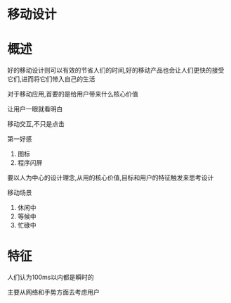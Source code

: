 # 移动设计


# 概述

好的移动设计则可以有效的节省人们的时间,好的移动产品也会让人们更快的接受它们,进而将它们带入自己的生活

对于移动应用,首要的是给用户带来什么核心价值

让用户一眼就看明白

移动交互,不只是点击

第一好感

1. 图标
2. 程序闪屏

要以人为中心的设计理念,从用的核心价值,目标和用户的特征触发来思考设计

移动场景

1. 休闲中
2. 等候中
3. 忙碌中

# 特征

人们认为100ms以内都是瞬时的

主要从网络和手势方面去考虑用户



